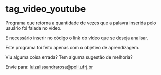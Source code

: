 # tag_video_youtube

Programa que retorna a quantidade de vezes que a palavra inserida pelo usuário foi falada no vídeo.

É necessário inserir no código o link do vídeo que se deseja analisar.

Este programa foi feito apenas com o objetivo de aprendizagem.

Viu alguma coisa errada? Tem alguma sugestão de melhoria?

Envie para: luizalissandrarosa@poli.ufrj.br
